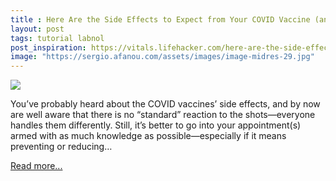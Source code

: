 ```yaml
---
title : Here Are the Side Effects to Expect from Your COVID Vaccine (and How to Deal With Them)
layout: post
tags: tutorial labnol
post_inspiration: https://vitals.lifehacker.com/here-are-the-side-effects-to-expect-from-your-covid-vac-1846602583
image: "https://sergio.afanou.com/assets/images/image-midres-29.jpg"
---
```


<img src="https://i.kinja-img.com/gawker-media/image/upload/s--I-ydFn6O--/c_fit,fl_progressive,q_80,w_636/ibokysvzisa5o5psmeii.jpg" /><p>You’ve probably heard<em> </em>about the COVID vaccines’ side effects, and by now are well aware that there is no “standard” reaction to the shots—everyone handles them differently. Still, it’s better to go into your appointment(s) armed with as much knowledge as possible—especially if it means preventing or reducing…</p><p><a href="https://vitals.lifehacker.com/here-are-the-side-effects-to-expect-from-your-covid-vac-1846602583">Read more...</a></p>